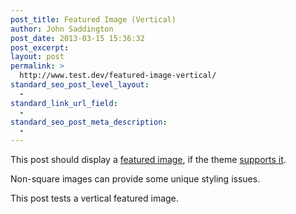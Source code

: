 ```yaml
---
post_title: Featured Image (Vertical)
author: John Saddington
post_date: 2013-03-15 15:36:32
post_excerpt:
layout: post
permalink: >
  http://www.test.dev/featured-image-vertical/
standard_seo_post_level_layout:
  - 
standard_link_url_field:
  - 
standard_seo_post_meta_description:
  - 
---
```

This post should display a <a title="Featured Images" href="http://en.support.wordpress.com/featured-images/#setting-a-featured-image" target="_blank">featured image</a>, if the theme <a title="Post Thumbnails" href="http://codex.wordpress.org/Post_Thumbnails" target="_blank">supports it</a>.

Non-square images can provide some unique styling issues.

This post tests a vertical featured image.